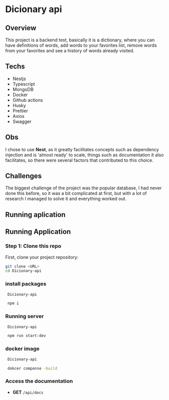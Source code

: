 # Dicionary api

## Overview

This project is a backend test, basically it is a dictionary, where you can have definitions of words, add words to your favorites list, remove words from your favorites and see a history of words already visited.

## Techs

- Nestjs 
- Typescript
- MongoDB
- Docker
- Github actions
- Husky
- Prettier
- Axios
- Swagger

## Obs

I chose to use **Nest**, as it greatly facilitates concepts such as dependency injection and is 'almost ready' to scale, things such as documentation it also facilitates, so there were several factors that contributed to this choice.

## Challenges

The biggest challenge of the project was the popular database, I had never done this before, so it was a bit complicated at first, but with a lot of research I managed to solve it and everything worked out.


## Running aplication


## Running Application

### Step 1: Clone this repo

First, clone your project repository:

```bash
git clone <URL>
cd Dicionary-api
```

### install packages

```bash
 Dicionary-api

 npm i 
```

### Running server

```bash
 Dicionary-api

 npm run start:dev
```

### docker image

```bash
 Dicionary-api

 dokcer componse -build
```

### Access the documentation

- **GET** `/api/docs`


